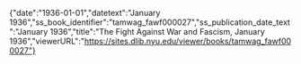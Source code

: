 {"date":"1936-01-01","datetext":"January 1936","ss_book_identifier":"tamwag_fawf000027","ss_publication_date_text":"January 1936","title":"The Fight Against War and Fascism, January 1936","viewerURL":"https://sites.dlib.nyu.edu/viewer/books/tamwag_fawf000027"}
